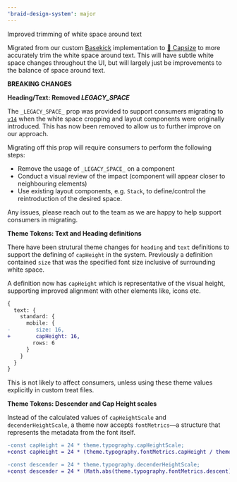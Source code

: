 ```yaml
---
'braid-design-system': major
---
```


Improved trimming of white space around text

Migrated from our custom [Basekick](https://github.com/michaeltaranto/basekick) implementation to [🛶 Capsize](https://seek-oss.github.io/capsize/) to more accurately trim the white space around text. This will have subtle white space changes throughout the UI, but will largely just be improvements to the balance of space around text.

**BREAKING CHANGES**

**Heading/Text: Removed _LEGACY_SPACE_**

The `_LEGACY_SPACE_` prop was provided to support consumers migrating to [`v14`](https://github.com/seek-oss/braid-design-system/releases/tag/v14.0.0) when the white space cropping and layout components were originally introduced. This has now been removed to allow us to further improve on our approach.

Migrating off this prop will require consumers to perform the following steps:
- Remove the usage of `_LEGACY_SPACE_` on a component
- Conduct a visual review of the impact (component will appear closer to neighbouring elements)
- Use existing layout components, e.g. `Stack`, to define/control the reintroduction of the desired space.

Any issues, please reach out to the team as we are happy to help support consumers in migrating.

**Theme Tokens: Text and Heading definitions**

There have been strutural theme changes for `heading` and `text` definitions to support the defining of `capHeight` in the system. Previously a definition contained `size` that was the specified font size inclusive of surrounding white space.

A definition now has `capHeight` which is representative of the visual height, supporting improved alignment with other elements like, icons etc.

```diff
{
  text: {
    standard: {
      mobile: {
-        size: 16,
+        capHeight: 16,
        rows: 6
      }
    }
  }
}
```

This is not likely to affect consumers, unless using these theme values explicitly in custom treat files.


**Theme Tokens: Descender and Cap Height scales**

Instead of the calculated values of `capHeightScale` and `decenderHeightScale`, a theme now accepts `fontMetrics`—a structure that represents the metadata from the font itself.

```diff
-const capHeight = 24 * theme.typography.capHeightScale;
+const capHeight = 24 * (theme.typography.fontMetrics.capHeight / theme.typography.fontMetrics.unitsPerEm);
```

```diff
-const descender = 24 * theme.typography.decenderHeightScale;
+const descender = 24 * (Math.abs(theme.typography.fontMetrics.descent) / theme.typography.fontMetrics.unitsPerEm);
```
